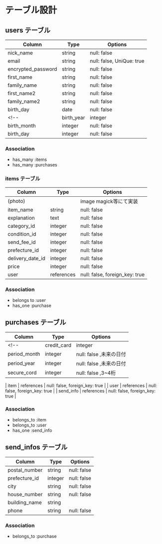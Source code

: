
<!-- カラム名はハイフンだめ、単数形で書くこと -->
<!-- 半角英数というのはマイグレーションファイルに記載しない情報。バリデーションでやること -->
<!-- マイグレーションファイルにおける制約は
    null: falseの空はダメ
    UniQue: true  同じ文字列は二つとだめ
    t.references :カラム名,  foreign_key: true このモデルはカラム名と関係を持つよ、関係的に子の方に記載する
    くらいで考えとけばおけ、あとはバリデーションで縛る -->
  <!--has_oneは1対１の関係の時に使うがアソシエーションで使うのは親、それがないと子は機能しえない。子はbelongs_to  -->

# テーブル設計

## users テーブル

| Column                    | Type     | Options     |
| -------------------       | ------   | ----------- |
| nick_name                 | string   | null: false |
| email                     | string   | null: false, UniQue: true|
| encrypted_password        | string   | null: false |
| first_name                | string   | null: false  |
| family_name               | string   | null: false |
| first_name2               | string   | null: false  |
| family_name2              | string   | null: false  |
| birth_day                 | date     | null: false |
<!-- | birth_year                | integer   | null: false |
| birth_month               | integer   | null: false |
| birth_day                 | integer   | null: false | -->
<!-- 生年月日を保存するカラムは、型をdate型にすることで管理が簡潔になります。
date型は年、月、日を1つでまとめて指定して保存できるためです。
今回の場合ですと、年月日を一括で管理することでカラムの準備も最小限にできますので、
birth_day等の名前でカラムを１つにして、date型への変更をお願いいたします。 -->

### Association

- has_many :items
- has_many :purchases

### items テーブル

| Column       | Type         | Options                      |
| -----------  | ------------ | ---------------------------- |
| (photo)      |              | image magick等にて実装          |
| item_name    | string       | null: false   |
| explanation  | text         | null: false   |
| category_id  | integer       | null: false |
| condition_id | integer       | null: false |
| send_fee_id    | integer      | null: false |
| prefecture_id       | integer       | null: false |
| delivery_date_id| integer      | null: false |
| price        | integer      | null: false |
| user         | references   | null: false, foreign_key: true |
<!-- active_hashを用いたカラムの特徴は2点ございます：
①カラム名に_idが付与されること
active_hashを用いたカラムは、具体的な値ではなくid値（数値）を保存します。
この場合は以下のように、カラムに_idを付与しておくことで管理がしやすくなります。
②integer型を付与すること
id値（数値）を保存する際は、string型ではなく
integer型でカラムを作成すると管理しやすくなります。 -->


### Association

- belongs to :user
- has_one    :purchase


## purchases テーブル

| Column            | Type       | Options                        |
| ----------------- | ---------- | ------------------------------ |
<!-- | credit_card       | integer    | null: false,14~16桁                     |
| period_month      | integer  | null: false ,未来の日付|
| period_year       | integer  | null: false ,未来の日付|
| secure_cord       | integer  | null: false ,3~4桁| -->
<!-- クレジットカード情報はPAYJPという外部サイトを使用して管理を進めますので、カラムの準備は不要となります！ -->
<!-- クレジットカード情報をDBに保存することは、国際的な取り決めに反しています。 -->

| item              | references   | null: false, foreign_key: true |
| user              | references   | null: false, foreign_key: true |
| send_info       | references   | null: false, foreign_key: true |


### Association

- belongs_to :item
- belongs_to :user
- has_one :send_info

## send_infos テーブル

| Column          | Type       | Options                        |
| --------------- | ---------- | ------------------------------ |
|postal_number     | string   | null: false |
| prefecture_id     | integer   | null: false |
| city              | string   | null: false |
| house_number      | string   | null: false |
| building_name     | string   | 
| phone             | string  | null: false |
<!-- phoneをintegerでやると先頭に０をつけた場合読み取られない -->

### Association

- belongs_to :purchase